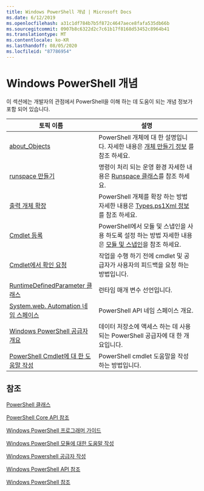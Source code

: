 ```yaml
---
title: Windows PowerShell 개념 | Microsoft Docs
ms.date: 6/12/2019
ms.openlocfilehash: a31c1df784b7b5f872c4647aece8fafa535db66b
ms.sourcegitcommit: 0907b8c6322d2c7c61b17f8168d53452c8964b41
ms.translationtype: MT
ms.contentlocale: ko-KR
ms.lasthandoff: 08/05/2020
ms.locfileid: "87786954"
---
```

# <a name="windows-powershell-concepts"></a>Windows PowerShell 개념

이 섹션에는 개발자의 관점에서 PowerShell을 이해 하는 데 도움이 되는 개념 정보가 포함 되어 있습니다.

|토픽 이름|설명|
|----------------|-----------------|
|[about_Objects](/powershell/module/microsoft.powershell.core/about/about_objects)|PowerShell 개체에 대 한 설명입니다. 자세한 내용은 [개체 만들기 정보](/powershell/module/microsoft.powershell.core/about/about_object_creation) 를 참조 하세요.|
|[runspace 만들기](../hosting/creating-runspaces.md)|명령이 처리 되는 운영 환경 자세한 내용은 [Runspace 클래스](/dotnet/api/system.management.automation.runspaces.runspace)를 참조 하세요.|
|[출력 개체 확장](../cmdlet/extending-output-objects.md)|PowerShell 개체를 확장 하는 방법 자세한 내용은 [Types.ps1Xml 정보](/powershell/module/microsoft.powershell.core/about/about_types.ps1xml) 를 참조 하세요.|
|[Cmdlet 등록](../cmdlet/registering-cmdlets.md)|PowerShell에서 모듈 및 스냅인을 사용 하도록 설정 하는 방법 자세한 내용은 [모듈 및 스냅인](../cmdlet/modules-and-snap-ins.md)을 참조 하세요.|
|[Cmdlet에서 확인 요청](../cmdlet/requesting-confirmation-from-cmdlets.md)|작업을 수행 하기 전에 cmdlet 및 공급자가 사용자의 피드백을 요청 하는 방법입니다.|
|[RuntimeDefinedParameter 클래스](/dotnet/api/system.management.automation.runtimedefinedparameter)|런타임 매개 변수 선언입니다.|
|[System.web. Automation 네임 스페이스](/dotnet/api/System.Management.Automation)|PowerShell API 네임 스페이스 개요.|
|[Windows PowerShell 공급자 개요](../provider/windows-powershell-provider-overview.md)|데이터 저장소에 액세스 하는 데 사용 되는 PowerShell 공급자에 대 한 개요입니다.|
|[PowerShell Cmdlet에 대 한 도움말 작성](../help/writing-help-for-windows-powershell-cmdlets.md)|PowerShell cmdlet 도움말을 작성 하는 방법입니다.|

## <a name="see-also"></a>참조

[PowerShell 클래스](/dotnet/api/system.management.automation.powershell)

[PowerShell Core API 참조](/dotnet/api/?view=pscore-6.2.0)

[Windows PowerShell 프로그래머 가이드](windows-powershell-programmer-s-guide.md)

[Windows PowerShell 모듈에 대한 도움말 작성](../module/writing-help-for-windows-powershell-modules.md)

[Windows Powershell 공급자 작성](../provider/writing-a-windows-powershell-provider.md)

[Windows PowerShell API 참조](/dotnet/api/?view=powershellsdk-1.1.0)

[Windows PowerShell 참조](../windows-powershell-reference.md)
